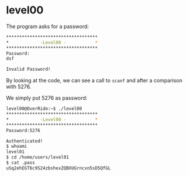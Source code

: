 # level00

The program asks for a password:

```bash
***********************************
*            -Level00 -           *
***********************************
Password:
dsf

Invalid Password!
```

By looking at the code, we can see a call to `scanf` and after a comparison with 5276.

We simply put 5276 as password:

```bash
level00@OverRide:~$ ./level00 
***********************************
*            -Level00 -           *
***********************************
Password:5276

Authenticated!
$ whoami
level01
$ cd /home/users/level01
$ cat .pass
uSq2ehEGT6c9S24zbshexZQBXUGrncxn5sD5QfGL
```
